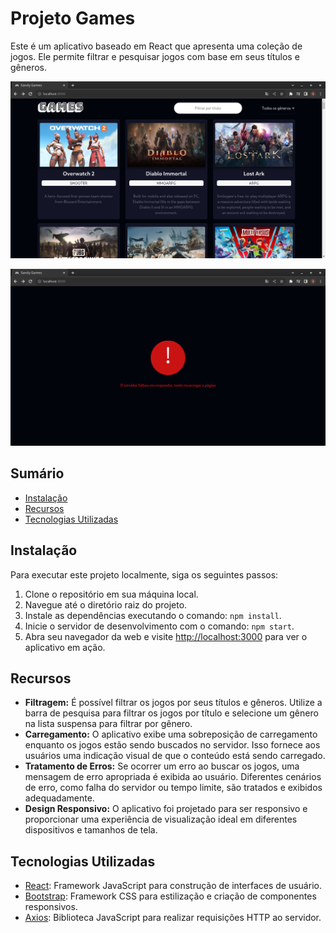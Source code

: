 # Projeto Games

Este é um aplicativo baseado em React que apresenta uma coleção de jogos. Ele permite filtrar e pesquisar jogos com base em seus títulos e gêneros.

![Home](public/CapturaHome.png)

![Home](public/capturaProjeto.png)

## Sumário

- [Instalação](#instalação)
- [Recursos](#recursos)
- [Tecnologias Utilizadas](#tecnologias-utilizadas)

## Instalação

Para executar este projeto localmente, siga os seguintes passos:

1. Clone o repositório em sua máquina local.
2. Navegue até o diretório raiz do projeto.
3. Instale as dependências executando o comando: `npm install`.
4. Inicie o servidor de desenvolvimento com o comando: `npm start`.
5. Abra seu navegador da web e visite [http://localhost:3000](http://localhost:3000) para ver o aplicativo em ação.

## Recursos

- **Filtragem:** É possível filtrar os jogos por seus títulos e gêneros. Utilize a barra de pesquisa para filtrar os jogos por título e selecione um gênero na lista suspensa para filtrar por gênero.
- **Carregamento:** O aplicativo exibe uma sobreposição de carregamento enquanto os jogos estão sendo buscados no servidor. Isso fornece aos usuários uma indicação visual de que o conteúdo está sendo carregado.
- **Tratamento de Erros:** Se ocorrer um erro ao buscar os jogos, uma mensagem de erro apropriada é exibida ao usuário. Diferentes cenários de erro, como falha do servidor ou tempo limite, são tratados e exibidos adequadamente.
- **Design Responsivo:** O aplicativo foi projetado para ser responsivo e proporcionar uma experiência de visualização ideal em diferentes dispositivos e tamanhos de tela.

## Tecnologias Utilizadas

- [React](https://reactjs.org/): Framework JavaScript para construção de interfaces de usuário.
- [Bootstrap](https://getbootstrap.com/): Framework CSS para estilização e criação de componentes responsivos.
- [Axios](https://axios-http.com/): Biblioteca JavaScript para realizar requisições HTTP ao servidor.
